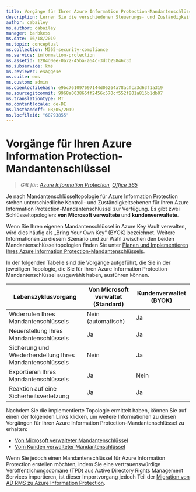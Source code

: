 ```yaml
---
title: Vorgänge für Ihren Azure Information Protection-Mandantenschlüssel
description: Lernen Sie die verschiedenen Steuerungs- und Zuständigkeitsebenen kennen, die für Ihren Azure Information Protection-Mandantenschlüssel zur Verfügung stehen.
author: cabailey
ms.author: cabailey
manager: barbkess
ms.date: 06/18/2019
ms.topic: conceptual
ms.collection: M365-security-compliance
ms.service: information-protection
ms.assetid: 1284d0ee-0a72-45ba-a64c-3dcb25846c3d
ms.subservice: kms
ms.reviewer: esaggese
ms.suite: ems
ms.custom: admin
ms.openlocfilehash: e9bc761097697144d06264a78acfca3d63f1a319
ms.sourcegitcommit: 9968a003865ff2456c570cf552f801a816b1db07
ms.translationtype: MT
ms.contentlocale: de-DE
ms.lasthandoff: 08/05/2019
ms.locfileid: "68793855"
---
```

# <a name="operations-for-your-azure-information-protection-tenant-key"></a>Vorgänge für Ihren Azure Information Protection-Mandantenschlüssel

>*Gilt für: [Azure Information Protection](https://azure.microsoft.com/pricing/details/information-protection), [Office 365](https://download.microsoft.com/download/E/C/F/ECF42E71-4EC0-48FF-AA00-577AC14D5B5C/Azure_Information_Protection_licensing_datasheet_EN-US.pdf)*

Je nach Mandantenschlüsseltopologie für Azure Information Protection stehen unterschiedliche Kontroll- und Zuständigkeitsebenen für Ihren Azure Information Protection-Mandantenschlüssel zur Verfügung. Es gibt zwei Schlüsseltopologien: **von Microsoft verwaltete** und **kundenverwaltete**.

Wenn Sie Ihren eigenen Mandantenschlüssel in Azure Key Vault verwalten, wird dies häufig als „Bring Your Own Key“ (BYOK) bezeichnet. Weitere Informationen zu diesem Szenario und zur Wahl zwischen den beiden Mandantenschlüsseltopologien finden Sie unter [Planen und Implementieren Ihres Azure Information Protection-Mandantenschlüssels](plan-implement-tenant-key.md).

In der folgenden Tabelle sind die Vorgänge aufgeführt, die Sie in der jeweiligen Topologie, die Sie für Ihren Azure Information Protection-Mandantenschlüssel ausgewählt haben, ausführen können.

|Lebenszyklusvorgang|Von Microsoft verwaltet (Standard)|Kundenverwaltet (BYOK)|
|-----------------------|-------------------------------|---------------------------|
|Widerrufen Ihres Mandantenschlüssels|Nein (automatisch)|Ja|
|Neuerstellung Ihres Mandantenschlüssels|Ja|Ja|
|Sicherung und Wiederherstellung Ihres Mandantenschlüssels|Nein|Ja|
|Exportieren Ihres Mandantenschlüssels|Ja|Nein|
|Reaktion auf eine Sicherheitsverletzung|Ja|Ja|

Nachdem Sie die implementierte Topologie ermittelt haben, können Sie auf einen der folgenden Links klicken, um weitere Informationen zu diesen Vorgängen für Ihren Azure Information Protection-Mandantenschlüssel zu erhalten:

- [Von Microsoft verwalteter Mandantenschlüssel](operations-microsoft-managed-tenant-key.md)
- [Vom Kunden verwalteter Mandantenschlüssel](operations-customer-managed-tenant-key.md)

Wenn Sie jedoch einen Mandantenschlüssel für Azure Information Protection erstellen möchten, indem Sie eine vertrauenswürdige Veröffentlichungsdomäne (TPD) aus Active Directory Rights Management Services importieren, ist dieser Importvorgang jedoch Teil der [Migration von AD RMS zu Azure Information Protection](migrate-from-ad-rms-to-azure-rms.md).  


